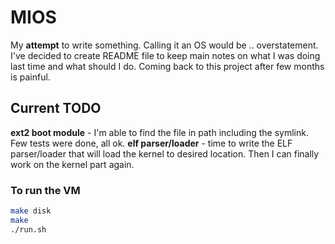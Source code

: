 # MIOS
My **attempt** to write something. Calling it an OS would be .. overstatement. I've decided to create README file to keep main notes on what I was doing last time and what should I do. Coming back to this project after few months is painful.

## Current TODO
**ext2 boot module** - I'm able to find the file in path including the symlink. Few tests were done, all ok.
**elf parser/loader** - time to write the ELF parser/loader that will load the kernel to desired location. Then I can finally work on the kernel part again.

### To run the VM
```sh
make disk
make
./run.sh
```
